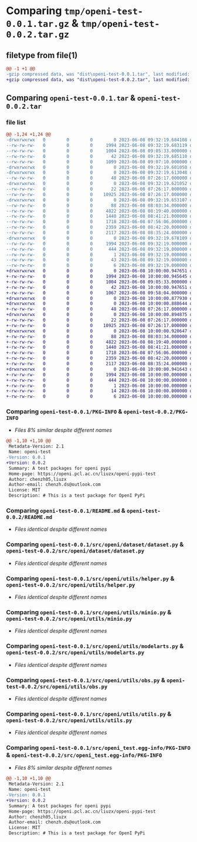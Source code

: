 # Comparing `tmp/openi-test-0.0.1.tar.gz` & `tmp/openi-test-0.0.2.tar.gz`

## filetype from file(1)

```diff
@@ -1 +1 @@
-gzip compressed data, was "dist\openi-test-0.0.1.tar", last modified: Thu Jun  8 09:32:19 2023, max compression
+gzip compressed data, was "dist\openi-test-0.0.2.tar", last modified: Thu Jun  8 10:00:00 2023, max compression
```

## Comparing `openi-test-0.0.1.tar` & `openi-test-0.0.2.tar`

### file list

```diff
@@ -1,24 +1,24 @@
-drwxrwxrwx   0        0        0        0 2023-06-08 09:32:19.684108 openi-test-0.0.1/
--rw-rw-rw-   0        0        0     1994 2023-06-08 09:32:19.683119 openi-test-0.0.1/PKG-INFO
--rw-rw-rw-   0        0        0     1004 2023-06-08 09:05:33.000000 openi-test-0.0.1/README.md
--rw-rw-rw-   0        0        0       42 2023-06-08 09:32:19.685110 openi-test-0.0.1/setup.cfg
--rw-rw-rw-   0        0        0     1099 2023-06-08 09:07:10.000000 openi-test-0.0.1/setup.py
-drwxrwxrwx   0        0        0        0 2023-06-08 09:32:19.601050 openi-test-0.0.1/src/
-drwxrwxrwx   0        0        0        0 2023-06-08 09:32:19.613048 openi-test-0.0.1/src/openi/
--rw-rw-rw-   0        0        0       48 2023-06-08 07:26:17.000000 openi-test-0.0.1/src/openi/__init__.py
-drwxrwxrwx   0        0        0        0 2023-06-08 09:32:19.621052 openi-test-0.0.1/src/openi/dataset/
--rw-rw-rw-   0        0        0       22 2023-06-08 07:26:17.000000 openi-test-0.0.1/src/openi/dataset/__init__.py
--rw-rw-rw-   0        0        0    10925 2023-06-08 07:26:17.000000 openi-test-0.0.1/src/openi/dataset/dataset.py
-drwxrwxrwx   0        0        0        0 2023-06-08 09:32:19.653107 openi-test-0.0.1/src/openi/utils/
--rw-rw-rw-   0        0        0       88 2023-06-08 08:03:34.000000 openi-test-0.0.1/src/openi/utils/__init__.py
--rw-rw-rw-   0        0        0     4822 2023-06-08 08:19:40.000000 openi-test-0.0.1/src/openi/utils/helper.py
--rw-rw-rw-   0        0        0     1440 2023-06-08 08:41:21.000000 openi-test-0.0.1/src/openi/utils/minio.py
--rw-rw-rw-   0        0        0     1718 2023-06-08 07:56:06.000000 openi-test-0.0.1/src/openi/utils/modelarts.py
--rw-rw-rw-   0        0        0     2359 2023-06-08 08:42:20.000000 openi-test-0.0.1/src/openi/utils/obs.py
--rw-rw-rw-   0        0        0     2117 2023-06-08 08:35:24.000000 openi-test-0.0.1/src/openi/utils/utils.py
-drwxrwxrwx   0        0        0        0 2023-06-08 09:32:19.678109 openi-test-0.0.1/src/openi_test.egg-info/
--rw-rw-rw-   0        0        0     1994 2023-06-08 09:32:19.000000 openi-test-0.0.1/src/openi_test.egg-info/PKG-INFO
--rw-rw-rw-   0        0        0      444 2023-06-08 09:32:19.000000 openi-test-0.0.1/src/openi_test.egg-info/SOURCES.txt
--rw-rw-rw-   0        0        0        1 2023-06-08 09:32:19.000000 openi-test-0.0.1/src/openi_test.egg-info/dependency_links.txt
--rw-rw-rw-   0        0        0       43 2023-06-08 09:32:19.000000 openi-test-0.0.1/src/openi_test.egg-info/requires.txt
--rw-rw-rw-   0        0        0        6 2023-06-08 09:32:19.000000 openi-test-0.0.1/src/openi_test.egg-info/top_level.txt
+drwxrwxrwx   0        0        0        0 2023-06-08 10:00:00.947651 openi-test-0.0.2/
+-rw-rw-rw-   0        0        0     1994 2023-06-08 10:00:00.945645 openi-test-0.0.2/PKG-INFO
+-rw-rw-rw-   0        0        0     1004 2023-06-08 09:05:33.000000 openi-test-0.0.2/README.md
+-rw-rw-rw-   0        0        0       42 2023-06-08 10:00:00.947651 openi-test-0.0.2/setup.cfg
+-rw-rw-rw-   0        0        0     1067 2023-06-08 09:58:04.000000 openi-test-0.0.2/setup.py
+drwxrwxrwx   0        0        0        0 2023-06-08 10:00:00.877930 openi-test-0.0.2/src/
+drwxrwxrwx   0        0        0        0 2023-06-08 10:00:00.888644 openi-test-0.0.2/src/openi/
+-rw-rw-rw-   0        0        0       48 2023-06-08 07:26:17.000000 openi-test-0.0.2/src/openi/__init__.py
+drwxrwxrwx   0        0        0        0 2023-06-08 10:00:00.894875 openi-test-0.0.2/src/openi/dataset/
+-rw-rw-rw-   0        0        0       22 2023-06-08 07:26:17.000000 openi-test-0.0.2/src/openi/dataset/__init__.py
+-rw-rw-rw-   0        0        0    10925 2023-06-08 07:26:17.000000 openi-test-0.0.2/src/openi/dataset/dataset.py
+drwxrwxrwx   0        0        0        0 2023-06-08 10:00:00.920647 openi-test-0.0.2/src/openi/utils/
+-rw-rw-rw-   0        0        0       88 2023-06-08 08:03:34.000000 openi-test-0.0.2/src/openi/utils/__init__.py
+-rw-rw-rw-   0        0        0     4822 2023-06-08 08:19:40.000000 openi-test-0.0.2/src/openi/utils/helper.py
+-rw-rw-rw-   0        0        0     1440 2023-06-08 08:41:21.000000 openi-test-0.0.2/src/openi/utils/minio.py
+-rw-rw-rw-   0        0        0     1718 2023-06-08 07:56:06.000000 openi-test-0.0.2/src/openi/utils/modelarts.py
+-rw-rw-rw-   0        0        0     2359 2023-06-08 08:42:20.000000 openi-test-0.0.2/src/openi/utils/obs.py
+-rw-rw-rw-   0        0        0     2117 2023-06-08 08:35:24.000000 openi-test-0.0.2/src/openi/utils/utils.py
+drwxrwxrwx   0        0        0        0 2023-06-08 10:00:00.941643 openi-test-0.0.2/src/openi_test.egg-info/
+-rw-rw-rw-   0        0        0     1994 2023-06-08 10:00:00.000000 openi-test-0.0.2/src/openi_test.egg-info/PKG-INFO
+-rw-rw-rw-   0        0        0      444 2023-06-08 10:00:00.000000 openi-test-0.0.2/src/openi_test.egg-info/SOURCES.txt
+-rw-rw-rw-   0        0        0        1 2023-06-08 10:00:00.000000 openi-test-0.0.2/src/openi_test.egg-info/dependency_links.txt
+-rw-rw-rw-   0        0        0       14 2023-06-08 10:00:00.000000 openi-test-0.0.2/src/openi_test.egg-info/requires.txt
+-rw-rw-rw-   0        0        0        6 2023-06-08 10:00:00.000000 openi-test-0.0.2/src/openi_test.egg-info/top_level.txt
```

### Comparing `openi-test-0.0.1/PKG-INFO` & `openi-test-0.0.2/PKG-INFO`

 * *Files 8% similar despite different names*

```diff
@@ -1,10 +1,10 @@
 Metadata-Version: 2.1
 Name: openi-test
-Version: 0.0.1
+Version: 0.0.2
 Summary: A test packages for openi pypi
 Home-page: https://openi.pcl.ac.cn/liuzx/openi-pypi-test
 Author: chenzh05,liuzx
 Author-email: chenzh.ds@outlook.com
 License: MIT
 Description: # This is a test package for OpenI PyPi
```

### Comparing `openi-test-0.0.1/README.md` & `openi-test-0.0.2/README.md`

 * *Files identical despite different names*

### Comparing `openi-test-0.0.1/src/openi/dataset/dataset.py` & `openi-test-0.0.2/src/openi/dataset/dataset.py`

 * *Files identical despite different names*

### Comparing `openi-test-0.0.1/src/openi/utils/helper.py` & `openi-test-0.0.2/src/openi/utils/helper.py`

 * *Files identical despite different names*

### Comparing `openi-test-0.0.1/src/openi/utils/minio.py` & `openi-test-0.0.2/src/openi/utils/minio.py`

 * *Files identical despite different names*

### Comparing `openi-test-0.0.1/src/openi/utils/modelarts.py` & `openi-test-0.0.2/src/openi/utils/modelarts.py`

 * *Files identical despite different names*

### Comparing `openi-test-0.0.1/src/openi/utils/obs.py` & `openi-test-0.0.2/src/openi/utils/obs.py`

 * *Files identical despite different names*

### Comparing `openi-test-0.0.1/src/openi/utils/utils.py` & `openi-test-0.0.2/src/openi/utils/utils.py`

 * *Files identical despite different names*

### Comparing `openi-test-0.0.1/src/openi_test.egg-info/PKG-INFO` & `openi-test-0.0.2/src/openi_test.egg-info/PKG-INFO`

 * *Files 8% similar despite different names*

```diff
@@ -1,10 +1,10 @@
 Metadata-Version: 2.1
 Name: openi-test
-Version: 0.0.1
+Version: 0.0.2
 Summary: A test packages for openi pypi
 Home-page: https://openi.pcl.ac.cn/liuzx/openi-pypi-test
 Author: chenzh05,liuzx
 Author-email: chenzh.ds@outlook.com
 License: MIT
 Description: # This is a test package for OpenI PyPi
```

